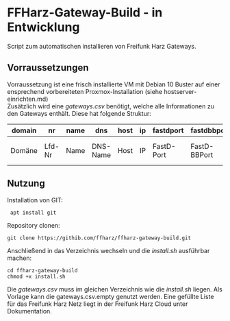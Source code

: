 # FFHarz-Gateway-Build - in Entwicklung

Script zum automatischen installieren von Freifunk Harz Gateways.

## Vorraussetzungen

Vorraussetzung ist eine frisch installierte VM mit Debian 10 Buster auf einer ensprechend vorbereiteten Proxmox-Installation (siehe hostserver-einrichten.md)  
Zusätzlich wird eine *gateways.csv* benötigt, welche alle Informationen zu den Gateways enthält.
Diese hat folgende Struktur:

| domain | nr | name | dns | host | ip | fastdport | fastdbbport | bbmac | v4mac | v6mac | dhcprange | dhcpstart | dhcpend | fastdbbsec | fastdbbpub | fastdbbsec | fastdbbpub |
| - | - | - | - | - | - | - | - | - | - | - | - | - | - | - | - | - | - |
Domäne | Lfd-Nr | Name | DNS-Name | Host | IP | FastD-Port | FastD-BBPort | FastD-MAC-BB | FastD-MAC-v4 | FastD-MAC-v6 | DHCP-Bereich | DHCP-Start | DHCP-Ende | FastD BB Secret | FastD BB Public | FastD Client Secret | FastD Client Public |

## Nutzung

Installation von GIT:

     apt install git

Repository clonen:

    git clone https://githib.com/ffharz/ffharz-gateway-build.git

Anschließend in das Verzeichnis wechseln und die *install.sh* ausführbar machen:

    cd ffharz-gateway-build
    chmod +x install.sh

Die *gateways.csv* muss im gleichen Verzeichnis wie die *install.sh* liegen.
Als Vorlage kann die gateways.csv.empty genutzt werden. Eine gefüllte Liste für das Freifunk Harz Netz liegt in der Freifunk Harz Cloud unter Dokumentation.

